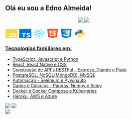 ## Olá eu sou a Edno Almeida!

<div align="center">
  <a href="https://github.com/edno2819">
  <img height="180em" src="https://github-readme-stats.vercel.app/api?username=edno2819&show_icons=true&theme=dracula&include_all_commits=true&count_private=true"/>
  <img height="180em" src="https://github-readme-stats.vercel.app/api/top-langs/?username=edno2819&layout=compact&langs_count=7&theme=dracula"/>
</div>
<div style="display: inline_block"><br>
  <img align="center" alt="Edno-Js" height="30" width="40" src="https://raw.githubusercontent.com/devicons/devicon/master/icons/javascript/javascript-plain.svg">
  <img align="center" alt="Edno-Ts" height="30" width="40" src="https://raw.githubusercontent.com/devicons/devicon/master/icons/typescript/typescript-plain.svg">
  <img align="center" alt="Edno-React" height="30" width="40" src="https://raw.githubusercontent.com/devicons/devicon/master/icons/react/react-original.svg">
  <img align="center" alt="Edno-HTML" height="30" width="40" src="https://raw.githubusercontent.com/devicons/devicon/master/icons/html5/html5-original.svg">
  <img align="center" alt="Edno-CSS" height="30" width="40" src="https://raw.githubusercontent.com/devicons/devicon/master/icons/css3/css3-original.svg">
  <img align="center" alt="Edno-Python" height="30" width="40" src="https://raw.githubusercontent.com/devicons/devicon/master/icons/python/python-original.svg">
</div>
  
### Tecnologias familiares em:
- TypeScript, Javascript e Python
- React, React Native e CSS
- Construção de API's RESTFul - Express, Djando e Flask
- PostgreSQL, NoSQL(MongoDB), MySQL
- Automação - Selenium e Pywinauto
- Dados e Cálculos - Pandas, Numpy e Scipy
- Docker e Docker Compose e Kubernetes
- Heroku, AWS e Azure

 
<div> 
  <a href = "mailto:edno2819@gmail.com"><img src="https://img.shields.io/badge/-Gmail-%23333?style=for-the-badge&logo=gmail&logoColor=white" target="_blank"></a>
  <a href="https://www.linkedin.com/in/edno-almeida/" target="_blank"><img src="https://img.shields.io/badge/-LinkedIn-%230077B5?style=for-the-badge&logo=linkedin&logoColor=white" target="_blank"></a>  
</div>
<a href="https://visitcount.itsvg.in">
  <img src="https://visitcount.itsvg.in/api?id=edno2819&label=Profile%20Views&color=1&icon=5&pretty=true" />
</a>
